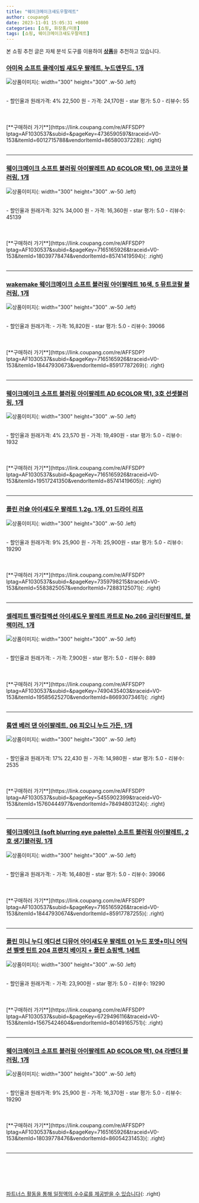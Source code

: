 ```yaml
---
title: "웨이크메이크섀도우팔레트"
author: coupang6
date: 2023-11-01 15:05:31 +0800
categories: [쇼핑, 화장품/미용]
tags: [쇼핑, 웨이크메이크섀도우팔레트]
---
```


본 쇼핑 추천 글은 자체 분석 도구를 이용하여 [**상품**](https://link.coupang.com/a/bao1ui)을 추천하고 있습니다.

### [아미옥 소프트 클레이빔 섀도우 팔레트, 누드앤무드, 1개](https://link.coupang.com/re/AFFSDP?lptag=AF1030537&subid=&pageKey=4736590597&traceid=V0-153&itemId=6012715788&vendorItemId=86580037228)

![상품이미지](https://thumbnail8.coupangcdn.com/thumbnails/remote/230x230ex/image/vendor_inventory/e8ff/7fc01c81f446eba7cdce465ed73384b750e02ad38b5aeceb6133de03ee3e.jpg){: width="300" height="300" .w-50 .left}


<br>
- 할인율과 원래가격: 4%  22,500   원
- 가격: 24,170원
- star 평가: 5.0
- 리뷰수: 55
<br>
<br>
<br>
<br>
[**구매하러 가기**](https://link.coupang.com/re/AFFSDP?lptag=AF1030537&subid=&pageKey=4736590597&traceid=V0-153&itemId=6012715788&vendorItemId=86580037228){: .right}
<br>
<br>

---

### [웨이크메이크 소프트 블러링 아이팔레트 AD 6COLOR 택1, 06 코코아 블러링, 1개](https://link.coupang.com/re/AFFSDP?lptag=AF1030537&subid=&pageKey=7165165926&traceid=V0-153&itemId=18039778474&vendorItemId=85741419594)

![상품이미지](https://thumbnail7.coupangcdn.com/thumbnails/remote/230x230ex/image/vendor_inventory/ddb8/8c56d21e56dc4bfb07fde001818c94f1e84b2cb299bcc1713ccaa52c829b.jpg){: width="300" height="300" .w-50 .left}


<br>
- 할인율과 원래가격: 32%  34,000   원
- 가격: 16,360원
- star 평가: 5.0
- 리뷰수: 45139
<br>
<br>
<br>
<br>
[**구매하러 가기**](https://link.coupang.com/re/AFFSDP?lptag=AF1030537&subid=&pageKey=7165165926&traceid=V0-153&itemId=18039778474&vendorItemId=85741419594){: .right}
<br>
<br>

---

### [wakemake 웨이크메이크 소프트 블러링 아이팔레트 16색, 5 뮤트코랄 블러링, 1개](https://link.coupang.com/re/AFFSDP?lptag=AF1030537&subid=&pageKey=7165165926&traceid=V0-153&itemId=18447930673&vendorItemId=85917787269)

![상품이미지](https://thumbnail10.coupangcdn.com/thumbnails/remote/230x230ex/image/vendor_inventory/bd0c/7450fff7ea7a693e7df34994bac19d3f671c61e27eac89abf3fd4eff3b6b.jpg){: width="300" height="300" .w-50 .left}


<br>
- 할인율과 원래가격: 
- 가격: 16,820원
- star 평가: 5.0
- 리뷰수: 39066
<br>
<br>
<br>
<br>
[**구매하러 가기**](https://link.coupang.com/re/AFFSDP?lptag=AF1030537&subid=&pageKey=7165165926&traceid=V0-153&itemId=18447930673&vendorItemId=85917787269){: .right}
<br>
<br>

---

### [웨이크메이크 소프트 블러링 아이팔레트 AD 6COLOR 택1, 3호 선셋블러링, 1개](https://link.coupang.com/re/AFFSDP?lptag=AF1030537&subid=&pageKey=7165165926&traceid=V0-153&itemId=19517241350&vendorItemId=85741419605)

![상품이미지](https://thumbnail8.coupangcdn.com/thumbnails/remote/230x230ex/image/vendor_inventory/db59/7cc93809c1d9cd9927ff08901eb003335f737ca6dd886256514b88702cce.jpg){: width="300" height="300" .w-50 .left}


<br>
- 할인율과 원래가격: 4%  23,570   원
- 가격: 19,490원
- star 평가: 5.0
- 리뷰수: 1932
<br>
<br>
<br>
<br>
[**구매하러 가기**](https://link.coupang.com/re/AFFSDP?lptag=AF1030537&subid=&pageKey=7165165926&traceid=V0-153&itemId=19517241350&vendorItemId=85741419605){: .right}
<br>
<br>

---

### [플린 러슬 아이섀도우 팔레트 1.2g, 1개, 01 드라이 리프](https://link.coupang.com/re/AFFSDP?lptag=AF1030537&subid=&pageKey=7359798215&traceid=V0-153&itemId=5583825057&vendorItemId=72883125071)

![상품이미지](https://thumbnail10.coupangcdn.com/thumbnails/remote/230x230ex/image/retail/images/1465817467086867-eb6a1044-c021-48d7-ac73-d5b8e44d1a24.jpg){: width="300" height="300" .w-50 .left}


<br>
- 할인율과 원래가격: 9%  25,900   원
- 가격: 25,900원
- star 평가: 5.0
- 리뷰수: 19290
<br>
<br>
<br>
<br>
[**구매하러 가기**](https://link.coupang.com/re/AFFSDP?lptag=AF1030537&subid=&pageKey=7359798215&traceid=V0-153&itemId=5583825057&vendorItemId=72883125071){: .right}
<br>
<br>

---

### [셀레피트 벨라컬렉션 아이섀도우 팔레트 콰트로 No.266 글리터팔레트, 블랙미러, 1개](https://link.coupang.com/re/AFFSDP?lptag=AF1030537&subid=&pageKey=7490435403&traceid=V0-153&itemId=19585625270&vendorItemId=86693073461)

![상품이미지](https://thumbnail10.coupangcdn.com/thumbnails/remote/230x230ex/image/vendor_inventory/38ba/01da74d91acd791def1e5323b93c6a85e598324050835f70562f722db2d3.jpg){: width="300" height="300" .w-50 .left}


<br>
- 할인율과 원래가격: 
- 가격: 7,900원
- star 평가: 5.0
- 리뷰수: 889
<br>
<br>
<br>
<br>
[**구매하러 가기**](https://link.coupang.com/re/AFFSDP?lptag=AF1030537&subid=&pageKey=7490435403&traceid=V0-153&itemId=19585625270&vendorItemId=86693073461){: .right}
<br>
<br>

---

### [롬앤 베러 댄 아이팔레트, 06 피오니 누드 가든, 1개](https://link.coupang.com/re/AFFSDP?lptag=AF1030537&subid=&pageKey=5455902399&traceid=V0-153&itemId=15760444977&vendorItemId=78494803124)

![상품이미지](https://thumbnail6.coupangcdn.com/thumbnails/remote/230x230ex/image/retail/images/4530817025483809-14259da3-cacb-4d3f-bde8-41122b6f063e.jpg){: width="300" height="300" .w-50 .left}


<br>
- 할인율과 원래가격: 17%  22,430   원
- 가격: 14,980원
- star 평가: 5.0
- 리뷰수: 2535
<br>
<br>
<br>
<br>
[**구매하러 가기**](https://link.coupang.com/re/AFFSDP?lptag=AF1030537&subid=&pageKey=5455902399&traceid=V0-153&itemId=15760444977&vendorItemId=78494803124){: .right}
<br>
<br>

---

### [웨이크메이크 (soft blurring eye palette) 소프트 블러링 아이팔레트, 2호 생기블러링, 1개](https://link.coupang.com/re/AFFSDP?lptag=AF1030537&subid=&pageKey=7165165926&traceid=V0-153&itemId=18447930674&vendorItemId=85917787255)

![상품이미지](https://thumbnail10.coupangcdn.com/thumbnails/remote/230x230ex/image/vendor_inventory/bd0c/7450fff7ea7a693e7df34994bac19d3f671c61e27eac89abf3fd4eff3b6b.jpg){: width="300" height="300" .w-50 .left}


<br>
- 할인율과 원래가격: 
- 가격: 16,480원
- star 평가: 5.0
- 리뷰수: 39066
<br>
<br>
<br>
<br>
[**구매하러 가기**](https://link.coupang.com/re/AFFSDP?lptag=AF1030537&subid=&pageKey=7165165926&traceid=V0-153&itemId=18447930674&vendorItemId=85917787255){: .right}
<br>
<br>

---

### [플린 미니 누디 에디션 디뮤어 아이섀도우 팔레트 01 누드 포엣+미니 어딕션 벨벳 틴트 204 프랜치 베이지 + 플린 쇼핑백, 1세트](https://link.coupang.com/re/AFFSDP?lptag=AF1030537&subid=&pageKey=6729496116&traceid=V0-153&itemId=15675424604&vendorItemId=80149165751)

![상품이미지](https://thumbnail10.coupangcdn.com/thumbnails/remote/230x230ex/image/retail/images/4761953820207132-55aa0a9b-2944-4d2a-ba61-085db8efbc1b.jpg){: width="300" height="300" .w-50 .left}


<br>
- 할인율과 원래가격: 
- 가격: 23,900원
- star 평가: 5.0
- 리뷰수: 19290
<br>
<br>
<br>
<br>
[**구매하러 가기**](https://link.coupang.com/re/AFFSDP?lptag=AF1030537&subid=&pageKey=6729496116&traceid=V0-153&itemId=15675424604&vendorItemId=80149165751){: .right}
<br>
<br>

---

### [웨이크메이크 소프트 블러링 아이팔레트 AD 6COLOR 택1, 04 라벤더 블러링, 1개](https://link.coupang.com/re/AFFSDP?lptag=AF1030537&subid=&pageKey=7165165926&traceid=V0-153&itemId=18039778476&vendorItemId=86054231453)

![상품이미지](https://thumbnail10.coupangcdn.com/thumbnails/remote/230x230ex/image/vendor_inventory/bd0c/7450fff7ea7a693e7df34994bac19d3f671c61e27eac89abf3fd4eff3b6b.jpg){: width="300" height="300" .w-50 .left}


<br>
- 할인율과 원래가격: 9%  25,900   원
- 가격: 16,370원
- star 평가: 5.0
- 리뷰수: 19290
<br>
<br>
<br>
<br>
[**구매하러 가기**](https://link.coupang.com/re/AFFSDP?lptag=AF1030537&subid=&pageKey=7165165926&traceid=V0-153&itemId=18039778476&vendorItemId=86054231453){: .right}
<br>
<br>

---
<br><br><br><br><br> [파트너스 활동을 통해 일정액의 수수료를 제공받을 수 있습니다](https://link.coupang.com/a/bao1ui){: .right}